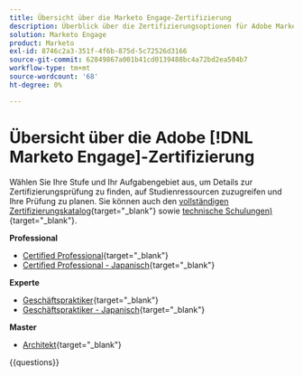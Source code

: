 ```yaml
---
title: Übersicht über die Marketo Engage-Zertifizierung
description: Überblick über die Zertifizierungsoptionen für Adobe Marketo Engage
solution: Marketo Engage
product: Marketo
exl-id: 8746c2a3-351f-4f6b-875d-5c72526d3166
source-git-commit: 62849867a001b41cd0139488bc4a72bd2ea504b7
workflow-type: tm+mt
source-wordcount: '68'
ht-degree: 0%

---
```


# Übersicht über die Adobe [!DNL Marketo Engage]-Zertifizierung

Wählen Sie Ihre Stufe und Ihr Aufgabengebiet aus, um Details zur Zertifizierungsprüfung zu finden, auf Studienressourcen zuzugreifen und Ihre Prüfung zu planen. Sie können auch den [vollständigen Zertifizierungskatalog](https://certification.adobe.com/certifications){target="_blank"} sowie [technische Schulungen) ](https://certification.adobe.com/courses/?/courses){target="_blank"}.

**Professional**

* [Certified Professional](https://certification.adobe.com/certification/engage-professional){target="_blank"} <!--AD0-E555-->
* [Certified Professional - Japanisch](https://certification.adobe.com/certification/engage-professional){target="_blank"} <!--AD0-E555-J-->

**Experte**

* [Geschäftspraktiker](https://certification.adobe.com/certification/marketo-engage-business-practitioner-expert){target="_blank"} <!--AD0-E559-->
* [Geschäftspraktiker - Japanisch](https://certification.adobe.com/certification/marketo-engage-business-practitioner-expert){target="_blank"} <!--AD0-E559-J-->

**Master**

* [Architekt](https://certification.adobe.com/certification/marketo-engage-architect-master){target="_blank"} <!--AD0-E560-->

{{questions}}


